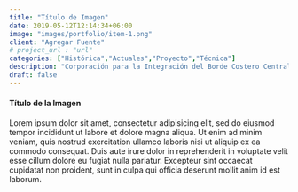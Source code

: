 ```yaml
---
title: "Título de Imagen"
date: 2019-05-12T12:14:34+06:00
image: "images/portfolio/item-1.png"
client: "Agregar Fuente"
# project_url : "url"
categories: ["Histórica","Actuales","Proyecto","Técnica"]
description: "Corporación para la Integración del Borde Costero Central de Arica."
draft: false
---
```


#### Título de la Imagen

Lorem ipsum dolor sit amet, consectetur adipisicing elit, sed do eiusmod tempor incididunt ut labore
et dolore magna aliqua. Ut enim ad minim veniam, quis nostrud exercitation ullamco laboris nisi ut aliquip
ex ea commodo consequat. Duis aute irure dolor in reprehenderit in voluptate velit esse cillum dolore eu
fugiat nulla pariatur. Excepteur sint occaecat cupidatat non proident, sunt in culpa qui officia deserunt
mollit anim id est laborum.

	
	